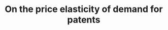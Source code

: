 ---
citation: 'Rassenfosse, G. de, & Potterie, B. van P. de la. '
contributors:
- Gaétan de Rassenfosse
- Bruno van Pottelsberghe de la Potterie
cost: None
description: Fees since 1980 at the European (EPO), the US and the Japanese patent
  offices.
last_edit: Mon, 19 Jun 2023 16:36:44 GMT
location: http://www.gder.info/download_OBES_data.html
maintained_by: Gaétan de Rassenfosse
open_access: 'TRUE'
record_creation_timestamp: 11/25/2020 17:20:46
slug: patent_price_elasticity
tags:
- patent demand
- United States
- Europe
- Japan
title: On the price elasticity of demand for patents
uuid: d76b71a1-2f43-447d-b296-a1b52db6e3d7
versioning: 'FALSE'
---
